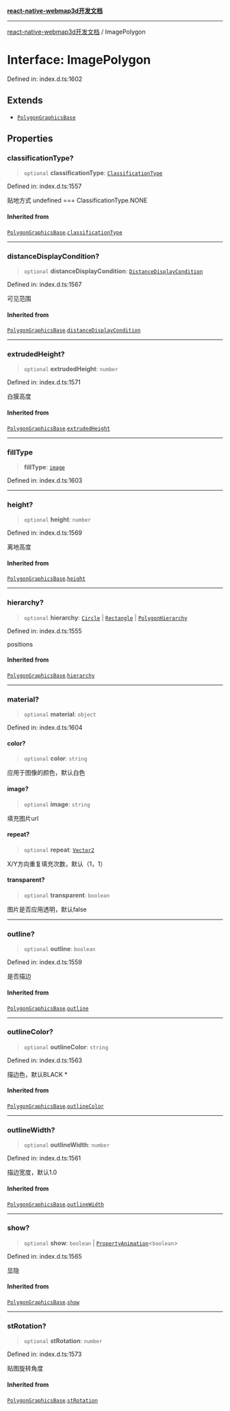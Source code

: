 [**react-native-webmap3d开发文档**](../README.md)

***

[react-native-webmap3d开发文档](../globals.md) / ImagePolygon

# Interface: ImagePolygon

Defined in: index.d.ts:1602

## Extends

- [`PolygonGraphicsBase`](PolygonGraphicsBase.md)

## Properties

### classificationType?

> `optional` **classificationType**: [`ClassificationType`](../enumerations/ClassificationType.md)

Defined in: index.d.ts:1557

贴地方式 undefined === ClassificationType.NONE

#### Inherited from

[`PolygonGraphicsBase`](PolygonGraphicsBase.md).[`classificationType`](PolygonGraphicsBase.md#classificationtype)

***

### distanceDisplayCondition?

> `optional` **distanceDisplayCondition**: [`DistanceDisplayCondition`](DistanceDisplayCondition.md)

Defined in: index.d.ts:1567

可见范围

#### Inherited from

[`PolygonGraphicsBase`](PolygonGraphicsBase.md).[`distanceDisplayCondition`](PolygonGraphicsBase.md#distancedisplaycondition)

***

### extrudedHeight?

> `optional` **extrudedHeight**: `number`

Defined in: index.d.ts:1571

白膜高度

#### Inherited from

[`PolygonGraphicsBase`](PolygonGraphicsBase.md).[`extrudedHeight`](PolygonGraphicsBase.md#extrudedheight)

***

### fillType

> **fillType**: [`image`](../enumerations/FillType.md#image)

Defined in: index.d.ts:1603

***

### height?

> `optional` **height**: `number`

Defined in: index.d.ts:1569

离地高度

#### Inherited from

[`PolygonGraphicsBase`](PolygonGraphicsBase.md).[`height`](PolygonGraphicsBase.md#height)

***

### hierarchy?

> `optional` **hierarchy**: [`Circle`](Circle.md) \| [`Rectangle`](Rectangle.md) \| [`PolygonHierarchy`](PolygonHierarchy.md)

Defined in: index.d.ts:1555

positions

#### Inherited from

[`PolygonGraphicsBase`](PolygonGraphicsBase.md).[`hierarchy`](PolygonGraphicsBase.md#hierarchy)

***

### material?

> `optional` **material**: `object`

Defined in: index.d.ts:1604

#### color?

> `optional` **color**: `string`

应用于图像的颜色，默认白色

#### image?

> `optional` **image**: `string`

填充图片url

#### repeat?

> `optional` **repeat**: [`Vector2`](Vector2.md)

X/Y方向重复填充次数，默认（1，1）

#### transparent?

> `optional` **transparent**: `boolean`

图片是否应用透明，默认false

***

### outline?

> `optional` **outline**: `boolean`

Defined in: index.d.ts:1559

是否描边

#### Inherited from

[`PolygonGraphicsBase`](PolygonGraphicsBase.md).[`outline`](PolygonGraphicsBase.md#outline)

***

### outlineColor?

> `optional` **outlineColor**: `string`

Defined in: index.d.ts:1563

描边色，默认BLACK	*

#### Inherited from

[`PolygonGraphicsBase`](PolygonGraphicsBase.md).[`outlineColor`](PolygonGraphicsBase.md#outlinecolor)

***

### outlineWidth?

> `optional` **outlineWidth**: `number`

Defined in: index.d.ts:1561

描边宽度，默认1.0

#### Inherited from

[`PolygonGraphicsBase`](PolygonGraphicsBase.md).[`outlineWidth`](PolygonGraphicsBase.md#outlinewidth)

***

### show?

> `optional` **show**: `boolean` \| [`PropertyAnimation`](PropertyAnimation.md)\<`boolean`\>

Defined in: index.d.ts:1565

显隐

#### Inherited from

[`PolygonGraphicsBase`](PolygonGraphicsBase.md).[`show`](PolygonGraphicsBase.md#show)

***

### stRotation?

> `optional` **stRotation**: `number`

Defined in: index.d.ts:1573

贴图旋转角度

#### Inherited from

[`PolygonGraphicsBase`](PolygonGraphicsBase.md).[`stRotation`](PolygonGraphicsBase.md#strotation)
